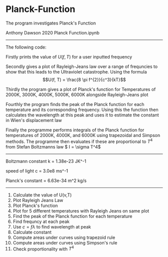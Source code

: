 # Planck-Function
The program investigates Planck's Function

Anthony Dawson 2020 Planck Function.ipynb
___
The following code:

Firstly prints the value of $U(f,T)$ for a user inputted frequency

Secondly gives a plot of Rayleigh-Jeans law over a range of frequncies to show that this leads to the Ultraviolet catastrophe. Using the formula $$U(f, T) = \frac{8 \pi f^{2}}{c^3}{kT}$$

Thirdly the program gives a plot of Planck's function for Temperatures of 2000K, 3000K, 4000K, 5000K, 6000K alongside Rayleigh-Jeans plot

Fourthly the program finds the peak of the Planck function for each temperature and its corresponding frequency. Using this the function then calculates the wavelength at this peak and uses it to estimate the constant in Wien's displacement law

Finally the programme performs integrals of the Planck function for temperatures of 2000K, 4000K, and 6000K using trapezoidal and Simpson methods. The programme then evaluates if these are proportional to $T^4$ from Stefan Boltzmanns law $ I = \sigma T^4$
___

Boltzmann constant k = 1.38e-23 JK^-1

speed of light c = 3.0e8 ms^-1

Planck's constant = 6.63e-34 m^2 kg/s

___

1. Calculate the value of U(v,T)
2. Plot Rayleigh Jeans Law
3. Plot Planck's function 
4. Plot for 5 different temperatures with Rayleigh Jeans on same plot
5. Find the peak of the Planck function for each temperature
6. Find frequncy at each peak
7. Use $c=f\lambda$ to find wavelength at peak
8. Calculate constant
9. Compute areas under curves using trapezoid rule
10. Compute areas under curves using Simpson's rule
11. Check proportionality with $T^4$
